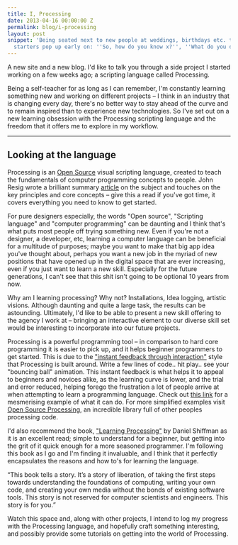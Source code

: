 ```yaml
---
title: I, Processing
date: 2013-04-16 00:00:00 Z
permalink: blog/i-processing
layout: post
snippet: 'Being seated next to new people at weddings, birthdays etc. the go-to conversation
  starters pop up early on: ''So, how do you know x?'', ''What do you do for a living?'''
---
```


<p>A new site and a new blog.  I'd like to talk you through a side project I started working on a few weeks ago; a scripting language called Processing.</p>

<p>Being a self-teacher for as long as I can remember, I'm constantly learning something new and working on different projects – I think in an industry that is changing every day, there's no better way to stay ahead of the curve and to remain inspired than to experience new technologies. So I've set out on a new learning obsession with the Processing scripting language and the freedom that it offers me to explore in my workflow.</p>

<hr />

<h2>Looking at the language</h2>

<p>Processing is an <a href="http://www.openprocessing.org">Open Source</a> visual scripting language, created to teach the fundamentals of computer programming concepts to people. John Resig wrote a brilliant summary <a href="http://ejohn.org/blog/overview-of-processing/">article</a> on the subject and touches on the key principles and core concepts – give this a read if you've got time, it covers everything you need to know to get started.</p>

<p>For pure designers especially, the words "Open source", "Scripting language" and "computer programming" can be daunting and I think that's what puts most people off trying something new. Even if you're not a designer, a developer, etc, learning a computer language can be beneficial for a multitude of purposes; maybe you want to make that big app idea you've thought about, perhaps you want a new job in the myriad of new positions that have opened up in the digital space that are ever increasing, even if you just want to learn a new skill. Especially for the future generations, I can't see that this shit isn't going to be optional 10 years from now.</p>

<p>Why am I learning processing? Why not? Installations, Idea logging, artistic visions. Although daunting and quite a large task, the results can be astounding. Ultimately, I'd like to be able to present a new skill offering to the agency I work at – bringing an interactive element to our diverse skill set would be interesting to incorporate into our future projects.</p>

<p>Processing is a powerful programming tool – in comparison to hard core programming it is easier to pick up, and it helps beginner programmers to get started. This is due to the <a href="http://www.riverlogic.com/2011/02/the-demand-for-visual-feedback/">"instant feedback through interaction"</a> style that Processing is built around. Write a few lines of code.. hit play.. see your "bouncing ball" animation. This instant feedback is what helps it to appeal to beginners and novices alike, as the learning curve is lower, and the trial and error reduced, helping forego the frustration a lot of people arrive at when attempting to learn a programming language. Check out <a href="http://gizmodo.com/5053578/beautiful-visuals-created-using-the-processing-programming-language">this link</a> for a mesmerising example of what it can do. For more simplified examples visit <a href="http://www.openprocessing.org/browse/">Open Source Processing</a>, an incredible library full of other peoples processing code.</p>

<p>I'd also recommend the book, <a href="http://www.amazon.co.uk/Learning-Processing-2-0-Programming-Interaction/dp/0123736021">"Learning Processing"</a> by Daniel Shiffman as it is an excellent read; simple to understand for a beginner, but getting into the grit of it quick enough for a more seasoned programmer. I'm following this book as I go and I'm finding it invaluable, and I think that it perfectly encapsulates the reasons and how to's for learning the language.</p>

<p><q>This book tells a story. It’s a story of liberation, of taking the first steps towards understanding the foundations of computing, writing your own code, and creating your own media without the bonds of existing software tools. This story is not reserved for computer scientists and engineers. This story is for you.</q></p>

<p>Watch this space and, along with other projects, I intend to log my progress with the Processing language, and hopefully craft something interesting, and possibly provide some tutorials on getting into the world of Processing.</p>